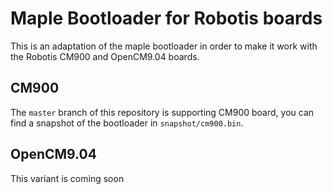 # Maple Bootloader for Robotis boards

This is an adaptation of the maple bootloader in order to make it work with the
Robotis CM900 and OpenCM9.04 boards.

## CM900

The `master` branch of this repository is supporting CM900 board, you can find a
snapshot of the bootloader in `snapshot/cm900.bin`.

## OpenCM9.04

This variant is coming soon
